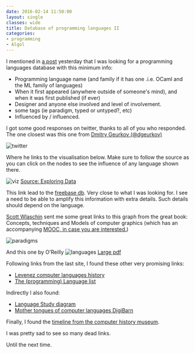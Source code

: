 ```yaml
---
date: 2016-02-14 11:50:00
layout: single
classes: wide
title: Database of programming languages II
categories:
- programming
- Algol
---
```

I mentioned in [a post](http://www.roundcrisis.com/2016/02/13/Database-programming/) yesterday that I was looking for a programming languages database with this minimum info:

- Programming language name (and family if it has one .i.e. OCaml and the ML family of languages)
- When it first appeared (anywhere outside of someone's mind), and when it was first published (if ever)
- Designer and anyone else involved and level of involvement.
- some tags (ie paradigm, typed or untyped?, etc)
- Influenced by / influenced.

I got some good responses on twitter, thanks to all of you who responded. The one closest was this one from [Dmitry Geurkov (@dgeurkov)](https://twitter.com/dgeurkov/status/698668794328322050)

![twitter](http://roundcrisis.com/images/2016-pl-db.jpg)

Where he links to the visualisation below. Make sure to follow the source as you can click on the nodes to see the influence of any language shown there.

![viz](http://roundcrisis.com/images/2016-pl-viz.jpg)
[Source: Exploring Data](http://exploringdata.github.io/vis/programming-languages-influence-network/)

This link lead to the [freebase db](http://www.freebase.com/computer/programming_language). Very close to what I was looking for. I see a need to be able to amplify this information with extra details. Such details should depend on the language.


[Scott Wlaschin](http://scottwlaschin.com/) sent me some great links to this graph from the great book: Concepts, techniques and Models of computer graphics (which has an accompanying [MOOC, in case you are interested.](https://courses.edx.org/courses/course-v1:LouvainX+Louv1.1x+3T2015/29e6c993b0e84e2aace97846677d0d48/))

![paradigms](https://www.info.ucl.ac.be/~pvr/paradigmsDIAGRAMeng108.jpg)

And this one by O'Reilly
![languages](http://www.digibarn.com/collections/posters/tongues/ComputerLanguagesChart.png)
[Large pdf](http://cdn.oreillystatic.com/news/graphics/prog_lang_poster.pdf)

Following links from the last site, I found these other very promising links:

- [Levenez computer languages history](http://www.levenez.com/lang/)
- [The (programming) Language list](http://people.ku.edu/~nkinners/LangList/Extras/langlist.htm)

Indirectly I also found:

- [Language Study diagram](http://rigaux.org/language-study/diagram.html)
- [Mother tongues of computer languages DigiBarn](http://www.digibarn.com/collections/posters/tongues/)


Finally, I found the [timeline from the computer history museum](http://www.computerhistory.org/revolution/timeline).

I was pretty sad to see so many dead links.

Until the next time.
